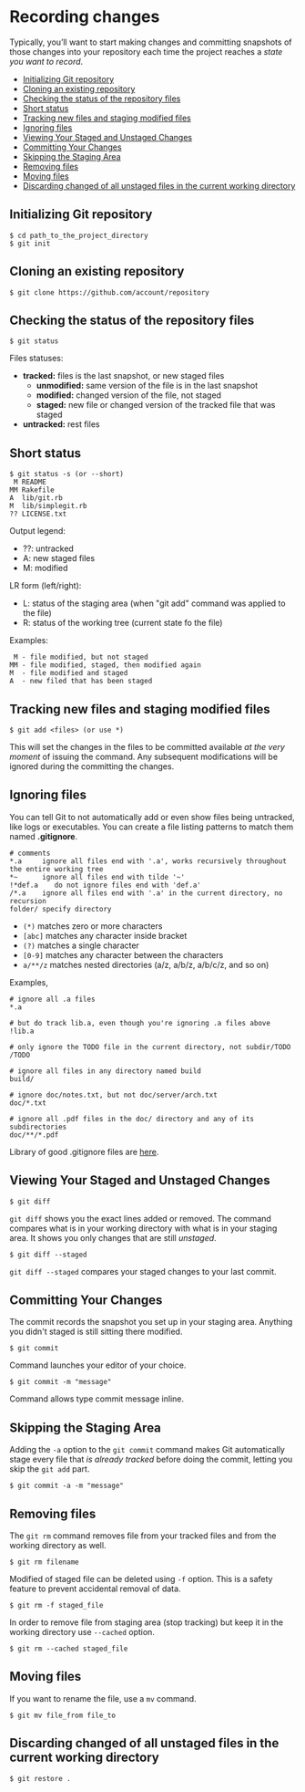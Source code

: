 # Recording changes

Typically, you’ll want to start making changes and committing snapshots of those changes into your repository each time the project reaches a *state you want to record*.

- [Initializing Git repository](#initializing-git-repository)
- [Cloning an existing repository](#cloning-an-existing-repository)
- [Checking the status of the repository files](#checking-the-status-of-the-repository-files)
- [Short status](#short-status)
- [Tracking new files and staging modified files](#tracking-new-files-and-staging-modified-files)
- [Ignoring files](#ignoring-files)
- [Viewing Your Staged and Unstaged Changes](#viewing-your-staged-and-unstaged-changes)
- [Committing Your Changes](#committing-your-changes)
- [Skipping the Staging Area](#skipping-the-staging-area)
- [Removing files](#removing-files)
- [Moving files](#moving-files)
- [Discarding changed of all unstaged files in the current working directory](#discarding-changed-of-all-unstaged-files-in-the-current-working-directory)

## Initializing Git repository

```console
$ cd path_to_the_project_directory
$ git init
```

## Cloning an existing repository

```console
$ git clone https://github.com/account/repository
```

## Checking the status of the repository files

```console
$ git status
```

Files statuses:

- **tracked:** files is the last snapshot, or new staged files
  - **unmodified:** same version of the file is in the last snapshot
  - **modified:** changed version of the file, not staged
  - **staged:** new file or changed version of the tracked file that was staged
- **untracked:** rest files

## Short status

```console
$ git status -s (or --short)
 M README
MM Rakefile
A  lib/git.rb
M  lib/simplegit.rb
?? LICENSE.txt
```

Output legend:

- ??: untracked
- A: new staged files
- M: modified

LR form (left/right):

- L: status of the staging area (when "git add" command was applied to the file)
- R: status of the working tree (current state fo the file)

Examples:

```
 M - file modified, but not staged
MM - file modified, staged, then modified again
M  - file modified and staged
A  - new filed that has been staged
```

## Tracking new files and staging modified files
 
```console
$ git add <files> (or use *)
```

This will set the changes in the files to be committed available *at the very moment* of issuing the command. Any subsequent modifications will be ignored during the committing the changes.

## Ignoring files

You can tell Git to not automatically add or even show files being untracked, like logs or executables.
You can create a file listing patterns to match them named **.gitignore**.

```
# comments
*.a     ignore all files end with '.a', works recursively throughout the entire working tree
*~      ignore all files end with tilde '~'
!*def.a    do not ignore files end with 'def.a'
/*.a    ignore all files end with '.a' in the current directory, no recursion
folder/ specify directory
```

- `(*)` matches zero or more characters
- `[abc]` matches any character inside bracket
- `(?)` matches a single character
- `[0-9]` matches any character between the characters
- `a/**/z` matches nested directories (a/z, a/b/z, a/b/c/z, and so on)

Examples,

```
# ignore all .a files
*.a

# but do track lib.a, even though you're ignoring .a files above
!lib.a

# only ignore the TODO file in the current directory, not subdir/TODO
/TODO

# ignore all files in any directory named build
build/

# ignore doc/notes.txt, but not doc/server/arch.txt
doc/*.txt

# ignore all .pdf files in the doc/ directory and any of its subdirectories
doc/**/*.pdf
```

Library of good .gitignore files are [here](https://github.com/github/gitignore).

## Viewing Your Staged and Unstaged Changes

```console
$ git diff
```

`git diff` shows you the exact lines added or removed. The command compares what is in your working directory with what is in your staging area. It shows you only changes that are still *unstaged*.

```console
$ git diff --staged
```

`git diff --staged` compares your staged changes to your last commit.

## Committing Your Changes

The commit records the snapshot you set up in your staging area. Anything you didn't staged is still sitting there modified.

```console
$ git commit
```

Command launches your editor of your choice.

```console
$ git commit -m "message"
```

Command allows type commit message inline.

## Skipping the Staging Area

Adding the `-a` option to the `git commit` command makes Git automatically stage every file that *is already tracked* before doing the commit, letting you skip the `git add` part.

```console
$ git commit -a -m "message"
```

## Removing files

The `git rm` command removes file from your tracked files and from the working directory as well.

```console
$ git rm filename
```

Modified of staged file can be deleted using `-f` option. This is a safety feature to prevent accidental removal of data.

```console
$ git rm -f staged_file
```

In order to remove file from staging area (stop tracking) but keep it in the working directory use `--cached` option.

```console
$ git rm --cached staged_file
```

## Moving files

If you want to rename the file, use a `mv` command.

```console
$ git mv file_from file_to
```

## Discarding changed of all unstaged files in the current working directory

```console
$ git restore .
```
